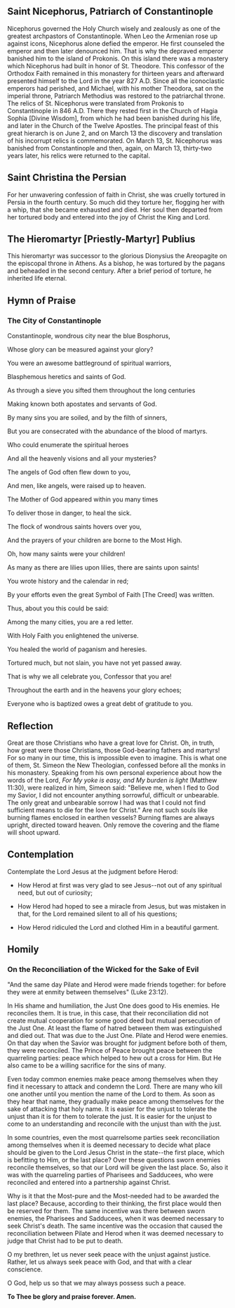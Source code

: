 ## Saint Nicephorus, Patriarch of Constantinople

Nicephorus governed the Holy Church wisely and zealously as one of the greatest archpastors of Constantinople. When Leo the Armenian rose up against icons, Nicephorus alone defied the emperor. He first counseled the emperor and then later denounced him. That is why the depraved emperor banished him to the island of Prokonis. On this island there was a monastery which Nicephorus had built in honor of St. Theodore. This confessor of the Orthodox Faith remained in this monastery for thirteen years and afterward presented himself to the Lord in the year 827 A.D. Since all the iconoclastic emperors had perished, and Michael, with his mother Theodora, sat on the imperial throne, Patriarch Methodius was restored to the patriarchal throne. The relics of St. Nicephorus were translated from Prokonis to Constantinople in 846 A.D. There they rested first in the Church of Hagia Sophia [Divine Wisdom], from which he had been banished during his life, and later in the Church of the Twelve Apostles. The principal feast of this great hierarch is on June 2, and on March 13 the discovery and translation of his incorrupt relics is commemorated. On March 13, St. Nicephorus was banished from Constantinople and then, again, on March 13, thirty-two years later, his relics were returned to the capital.

## Saint Christina the Persian

For her unwavering confession of faith in Christ, she was cruelly tortured in Persia in the fourth century. So much did they torture her, flogging her with a whip, that she became exhausted and died. Her soul then departed from her tortured body and entered into the joy of Christ the King and Lord.

## The Hieromartyr [Priestly-Martyr] Publius

This hieromartyr was successor to the glorious Dionysius the Areopagite on the episcopal throne in Athens. As a bishop, he was tortured by the pagans and beheaded in the second century. After a brief period of torture, he inherited life eternal.

## Hymn of Praise

### The City of Constantinople

Constantinople, wondrous city near the blue Bosphorus,  

Whose glory can be measured against your glory?  

You were an awesome battleground of spiritual warriors,  

Blasphemous heretics and saints of God.  

As through a sieve you sifted them throughout the long centuries  

Making known both apostates and servants of God.  

By many sins you are soiled, and by the filth of sinners,  

But you are consecrated with the abundance of the blood of martyrs.  

Who could enumerate the spiritual heroes  

And all the heavenly visions and all your mysteries?  

The angels of God often flew down to you,  

And men, like angels, were raised up to heaven.  

The Mother of God appeared within you many times  

To deliver those in danger, to heal the sick.  

The flock of wondrous saints hovers over you,  

And the prayers of your children are borne to the Most High.  

Oh, how many saints were your children!  

As many as there are lilies upon lilies, there are saints upon saints!  

You wrote history and the calendar in red;  

By your efforts even the great Symbol of Faith [The Creed] was written.  

Thus, about you this could be said:  

Among the many cities, you are a red letter.  

With Holy Faith you enlightened the universe.  

You healed the world of paganism and heresies.  

Tortured much, but not slain, you have not yet passed away.  

That is why we all celebrate you, Confessor that you are!  

Throughout the earth and in the heavens your glory echoes;  

Everyone who is baptized owes a great debt of gratitude to you.

## Reflection

Great are those Christians who have a great love for Christ. Oh, in truth, how great were those Christians, those God-bearing fathers and martyrs! For so many in our time, this is impossible even to imagine. This is what one of them, St. Simeon the New Theologian, confessed before all the monks in his monastery. Speaking from his own personal experience about how the words of the Lord, *For My yoke is easy, and My burden is light* (Matthew 11:30), were realized in him, Simeon said: "Believe me, when I fled to God my Savior, I did not encounter anything sorrowful, difficult or unbearable. The only great and unbearable sorrow I had was that I could not find sufficient means to die for the love for Christ." Are not such souls like burning flames enclosed in earthen vessels? Burning flames are always upright, directed toward heaven. Only remove the covering and the flame will shoot upward.

## Contemplation

Contemplate the Lord Jesus at the judgment before Herod:  

- How Herod at first was very glad to see Jesus--not out of any spiritual need, but out of curiosity;  

- How Herod had hoped to see a miracle from Jesus, but was mistaken in that, for the Lord remained silent to all of his questions;  

- How Herod ridiculed the Lord and clothed Him in a beautiful garment.  

## Homily

### On the Reconciliation of the Wicked for the Sake of Evil

"And the same day Pilate and Herod were made friends together: for before they were at enmity between themselves" (Luke 23:12).  

In His shame and humiliation, the Just One does good to His enemies. He reconciles them. It is true, in this case, that their reconciliation did not create mutual cooperation for some good deed but mutual persecution of the Just One. At least the flame of hatred between them was extinguished and died out. That was due to the Just One. Pilate and Herod were enemies. On that day when the Savior was brought for judgment before both of them, they were reconciled. The Prince of Peace brought peace between the quarreling parties: peace which helped to hew out a cross for Him. But He also came to be a willing sacrifice for the sins of many.  

Even today common enemies make peace among themselves when they find it necessary to attack and condemn the Lord. There are many who kill one another until you mention the name of the Lord to them. As soon as they hear that name, they gradually make peace among themselves for the sake of attacking that holy name. It is easier for the unjust to tolerate the unjust than it is for them to tolerate the just. It is easier for the unjust to come to an understanding and reconcile with the unjust than with the just.  

In some countries, even the most quarrelsome parties seek reconciliation among themselves when it is deemed necessary to decide what place should be given to the Lord Jesus Christ in the state--the first place, which is befitting to Him, or the last place? Over these questions sworn enemies reconcile themselves, so that our Lord will be given the last place. So, also it was with the quarreling parties of Pharisees and Sadducees, who were reconciled and entered into a partnership against Christ.  

Why is it that the Most-pure and the Most-needed had to be awarded the last place? Because, according to their thinking, the first place would then be reserved for them. The same incentive was there between sworn enemies, the Pharisees and Sadducees, when it was deemed necessary to seek Christ's death. The same incentive was the occasion that caused the reconciliation between Pilate and Herod when it was deemed necessary to judge that Christ had to be put to death.  

O my brethren, let us never seek peace with the unjust against justice. Rather, let us always seek peace with God, and that with a clear conscience.  

O God, help us so that we may always possess such a peace.  

**To Thee be glory and praise forever. Amen.**
